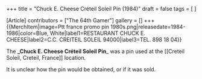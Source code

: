 +++
title = "Chuck E. Cheese Créteil Soleil Pin (1984)"
draft = false
tags = [ ]

[Article]
contributors = ["The 64th Gamer"]
gallery = []
+++
{{MerchItem|image=Ptt france promo pin 1980s.png|releasedate=1984-1986|color=Blue, White|label1=RESTAURANT CHUCK E. CHEESE|label2=C.C. CREITEIL SOLEIL 94000|label3=TEL. 898 18 04}}

The **_Chuck E. Cheese Créteil Soleil Pin**_ was a pin used at the [[Creteil Soleil, Creteil, France]] location.

It is unclear how the pin would be obtained, or if it was sold.